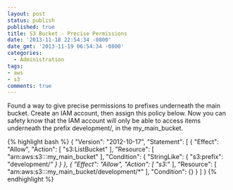 ```yaml
---
layout: post
status: publish
published: true
title: S3 Bucket - Precise Permissions
date: '2013-11-18 22:54:34 -0800'
date_gmt: '2013-11-19 06:54:34 -0800'
categories:
  - Administration
tags:
- aws
- s3
comments: true
---
```

<p>Found a way to give precise permissions to prefixes underneath the main bucket.  Create an IAM account, then assign this policy below.  Now you can safety know that the IAM account will only be able to access items underneath the prefix development/, in the my_main_bucket.</p>

{% highlight bash %}
{
  "Version": "2012-10-17",
  "Statement": [
    {
      "Effect": "Allow",
      "Action": [
       "s3:ListBucket"
      ],
      "Resource": [
        "arn:aws:s3:::my_main_bucket"
      ],
      "Condition": {
        "StringLike": {
          "s3:prefix": "development/*"
        }
      }
    },
    {
      "Effect": "Allow",
      "Action": [
        "s3:*"
      ],
      "Resource": [
        "arn:aws:s3:::my_main_bucket/development/*"
      ],
      "Condition": {}
    }
  ]
}
{% endhighlight %}

